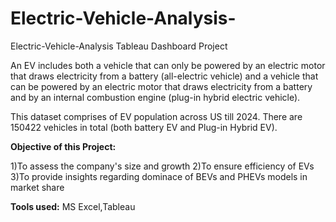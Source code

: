 # Electric-Vehicle-Analysis-
Electric-Vehicle-Analysis Tableau Dashboard Project


 An EV includes both a vehicle that can only be powered by an electric motor that draws electricity from a battery (all-electric vehicle) and a vehicle that can be powered by an electric motor that draws electricity from a battery and by an internal combustion engine (plug-in hybrid electric vehicle). 
 
 This dataset comprises of EV population across US till 2024. There are 150422 vehicles in total (both battery EV and Plug-in Hybrid EV).

**Objective of this Project:**

1)To assess the company's size and growth
2)To ensure efficiency of EVs
3)To provide insights regarding dominace of BEVs and PHEVs models in market share

**Tools used:**
MS Excel,Tableau
